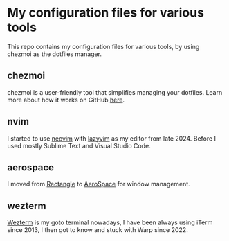 # My configuration files for various tools

This repo contains my configuration files for various tools, by using chezmoi as the dotfiles manager.

## chezmoi

chezmoi is a user-friendly tool that simplifies managing your dotfiles. Learn more about how it works on GitHub [here](https://github.com/twpayne/chezmoi).

## nvim

I started to use [neovim](https://neovim.io) with [lazyvim](https://github.com/LazyVim/LazyVim) as my editor from late 2024. Before I used mostly Sublime Text and Visual Studio Code.

## aerospace

I moved from [Rectangle](https://github.com/rxhanson/Rectangle) to [AeroSpace](https://github.com/nikitabobko/AeroSpace) for window management.

## wezterm

[Wezterm](https://github.com/wez/wezterm) is my goto terminal nowadays, I have been always using iTerm since 2013, I then got to know and stuck with Warp since 2022.
